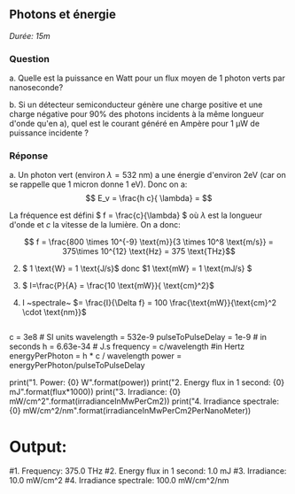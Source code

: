 ## Photons et énergie

*Durée: 15m*

### Question

a. Quelle est la puissance en Watt pour un flux moyen de 1 photon verts par nanoseconde?

b. Si un détecteur semiconducteur génère une charge positive et une charge négative pour 90% des photons incidents à la même longueur d'onde qu'en a), quel est le courant généré en Ampère pour 1 µW de puissance incidente ?

### Réponse

a. Un photon vert (environ $\lambda=532$ nm) a une énergie d'environ 2eV (car on se rappelle que 1 micron donne 1 eV). Donc on a:
$$
E_v = \frac{h c}{ \lambda} =
$$






  La fréquence est défini $ f = \frac{c}{\lambda} $  où $\lambda$ est la longueur d'onde et $c$ la vitesse de la lumière. On a donc: 

$$   f = \frac{800 \times 10^{-9} \text{m}}{3 \times 10^8 \text{m/s}} =  375\times 10^{12} \text{Hz} = 375 \text{THz}$$


2. $ 1 \text{W} = 1 \text{J/s}$   donc   $1 \text{mW} = 1 \text{mJ/s} $

   

3. $ I=\frac{P}{A} = \frac{10 \text{mW}}{ \text{cm}^2}$ 

   

4. $\text{I}$ ~spectrale~ $= \frac{I}{\Delta f} = 100 \frac{\text{mW}}{\text{cm}^2 \cdot \text{nm}}$


   ```python
c = 3e8 # SI units
wavelength = 532e-9 
pulseToPulseDelay = 1e-9 # in seconds
h = 6.63e-34 # J.s
frequency = c/wavelength #in Hertz
energyPerPhoton = h * c / wavelength
power = energyPerPhoton/pulseToPulseDelay

print("1. Power: {0} W".format(power))
print("2. Energy flux in 1 second: {0} mJ".format(flux*1000))
print("3. Irradiance: {0} mW/cm^2".format(irradianceInMwPerCm2))
print("4. Irradiance spectrale: {0} mW/cm^2/nm".format(irradianceInMwPerCm2PerNanoMeter))

# Output:
#1. Frequency: 375.0 THz
#2. Energy flux in 1 second: 1.0 mJ
#3. Irradiance: 10.0 mW/cm^2
#4. Irradiance spectrale: 100.0 mW/cm^2/nm

   ```


